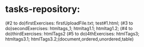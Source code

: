 # tasks-repository:
(#2 to do)firstExercises: firstUploadFile.txt; test#1.html;
(#3 to do)secondExercises: htmltags_1; htmltag1.1; htmltag1.2;
(#4 to do)thirdExercises: htmlTags2
(#5 to do)4thExercises: htmlTags3; htmltags3.1; htmlTags3.2;(document,ordered,unordered,table)
